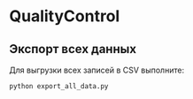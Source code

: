 # QualityControl

## Экспорт всех данных

Для выгрузки всех записей в CSV выполните:

```bash
python export_all_data.py
```
